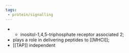 ```yaml
---
tags:
 - protein/signalling
---
```

- - inositol-1,4,5-triphosphate receptor associated 2; 
- plays a role in delivering peptides to [[MHCI]]; 
- [[TAP]] independent